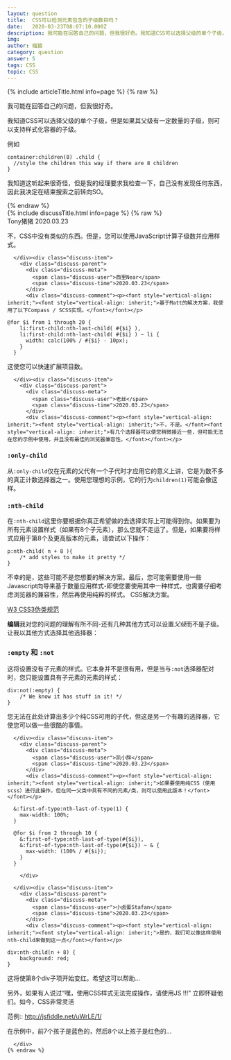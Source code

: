 ```yaml
---
layout: question
title:  CSS可以检测元素包含的子级数目吗？
date:   2020-03-23T08:07:10.000Z
description: 我可能在回答自己的问题，但我很好奇。我知道CSS可以选择父级的单个子级，但是如果其父级有一定数量的子级，则可以支持样式化容器的子级。例如con...
img: 
author: 梅猿
category: question
answer: 5
tags: CSS
topic: CSS
---
```

<div class="article-root">
  <div class="article">
    {% include articleTitle.html info=page %}
    {% raw %}
    <div class="article-content"><p><font style="vertical-align: inherit;"><font style="vertical-align: inherit;">我可能在回答自己的问题，但我很好奇。</font></font></p>

<p><font style="vertical-align: inherit;"><font style="vertical-align: inherit;">我知道CSS可以选择父级的单个子级，但是如果其父级有一定数量的子级，则可以支持样式化容器的子级。</font></font></p>

<p><font style="vertical-align: inherit;"><font style="vertical-align: inherit;">例如</font></font></p>

<pre><code>container:children(8) .child {<font></font>
  //style the children this way if there are 8 children<font></font>
}<font></font>
</code></pre>

<p><font style="vertical-align: inherit;"><font style="vertical-align: inherit;">我知道这听起来很奇怪，但是我的经理要求我检查一下，自己没有发现任何东西，因此我决定在结束搜索之前转向SO。</font></font></p></div>
    {% endraw %}
  </div>

  <div class="discuss-wrapper">
    {% include discussTitle.html info=page %}
    {% raw %}
    <div class="discuss-item">
        <div class="discuss-parent">
          <div class="discuss-meta">
            <span class="discuss-user">Tony猪猪</span>
            <span class="discuss-time">2020.03.23</span>
          </div>
          <div class="discuss-comment"><p><font style="vertical-align: inherit;"><font style="vertical-align: inherit;">不，CSS中没有类似的东西。</font><font style="vertical-align: inherit;">但是，您可以使用JavaScript计算子级数并应用样式。</font></font></p></div>
        </div>
        
      </div><div class="discuss-item">
        <div class="discuss-parent">
          <div class="discuss-meta">
            <span class="discuss-user">西里Near</span>
            <span class="discuss-time">2020.03.23</span>
          </div>
          <div class="discuss-comment"><p><font style="vertical-align: inherit;"><font style="vertical-align: inherit;">基于Matt的解决方案，我使用了以下Compass / SCSS实现。</font></font></p>

<pre><code>@for $i from 1 through 20 {<font></font>
    li:first-child:nth-last-child( #{$i} ),<font></font>
    li:first-child:nth-last-child( #{$i} ) ~ li {<font></font>
      width: calc(100% / #{$i} - 10px);<font></font>
    }<font></font>
  }<font></font>
</code></pre>

<p><font style="vertical-align: inherit;"><font style="vertical-align: inherit;">这使您可以快速扩展项目数。</font></font></p></div>
        </div>
        
      </div><div class="discuss-item">
        <div class="discuss-parent">
          <div class="discuss-meta">
            <span class="discuss-user">老丝</span>
            <span class="discuss-time">2020.03.23</span>
          </div>
          <div class="discuss-comment"><p><font style="vertical-align: inherit;"><font style="vertical-align: inherit;">不，不是。</font><font style="vertical-align: inherit;">有几个选择器可以使您稍微接近一些，但可能无法在您的示例中使用，并且没有最佳的浏览器兼容性。</font></font></p>

<h3><code>:only-child</code></h3>

<p><font style="vertical-align: inherit;"><font style="vertical-align: inherit;">从</font></font><code>:only-child</code><font style="vertical-align: inherit;"><font style="vertical-align: inherit;">仅在元素的父代有一个子代时才应用它的意义上讲，它是为数不多的真正计数选择器之一。</font><font style="vertical-align: inherit;">使用您理想的示例，它的行为</font></font><code>children(1)</code><font style="vertical-align: inherit;"><font style="vertical-align: inherit;">可能会</font><font style="vertical-align: inherit;">像</font><font style="vertical-align: inherit;">这样。</font></font></p>

<h3><code>:nth-child</code></h3>

<p><font style="vertical-align: inherit;"><font style="vertical-align: inherit;">在</font></font><code>:nth-child</code><font style="vertical-align: inherit;"><font style="vertical-align: inherit;">这里你要根据你真正希望做的去选择实际上可能得到你。</font><font style="vertical-align: inherit;">如果要为所有元素设置样式（如果有8个子元素），那么您就不走运了。</font><font style="vertical-align: inherit;">但是，如果要将样式应用于第8个​​及更高版本的元素，请尝试以下操作：</font></font></p>

<pre><code>p:nth-child( n + 8 ){<font></font>
    /* add styles to make it pretty */<font></font>
}<font></font>
</code></pre>

<p><font style="vertical-align: inherit;"><font style="vertical-align: inherit;">不幸的是，这些可能不是您想要的解决方案。</font><font style="vertical-align: inherit;">最后，您可能需要使用一些Javascript向导来基于数量应用样式-即使您要使用其中一种样式，也需要仔细考虑浏览器的兼容性，然后再使用纯粹的样式。 CSS解决方案。</font></font></p>

<p><a href="http://www.w3.org/TR/selectors/#pseudo-classes" rel="noreferrer"><font style="vertical-align: inherit;"><font style="vertical-align: inherit;">W3 CSS3伪类规范</font></font></a></p>

<p><strong><font style="vertical-align: inherit;"><font style="vertical-align: inherit;">编辑</font></font></strong><font style="vertical-align: inherit;"><font style="vertical-align: inherit;">我对您的问题的理解有所不同-还有几种其他方式可以设置</font></font><em><font style="vertical-align: inherit;"><font style="vertical-align: inherit;">父级</font></font></em><font style="vertical-align: inherit;"><font style="vertical-align: inherit;">而不是子级。</font><font style="vertical-align: inherit;">让我以其他方式选择其他选择器：</font></font></p>

<h3><code>:empty</code><font style="vertical-align: inherit;"><font style="vertical-align: inherit;"> 和 </font></font><code>:not</code></h3>

<p><font style="vertical-align: inherit;"><font style="vertical-align: inherit;">这将设置没有子元素的样式。</font><font style="vertical-align: inherit;">它本身并不是很有用，但是当与</font></font><code>:not</code><font style="vertical-align: inherit;"><font style="vertical-align: inherit;">选择器</font><font style="vertical-align: inherit;">配对时</font><font style="vertical-align: inherit;">，您只能设置具有子元素的元素的样式：</font></font></p>

<pre><code>div:not(:empty) {<font></font>
    /* We know it has stuff in it! */<font></font>
}<font></font>
</code></pre>

<p><font style="vertical-align: inherit;"><font style="vertical-align: inherit;">您无法在此处计算出多少个纯CSS可用的子代，但这是另一个有趣的选择器，它使您可以做一些很酷的事情。</font></font></p></div>
        </div>
        
      </div><div class="discuss-item">
        <div class="discuss-parent">
          <div class="discuss-meta">
            <span class="discuss-user">凯小胖</span>
            <span class="discuss-time">2020.03.23</span>
          </div>
          <div class="discuss-comment"><p><font style="vertical-align: inherit;"><font style="vertical-align: inherit;">如果要使用纯CSS（使用scss）进行此操作，但在同一父类中具有不同的元素/类，则可以使用此版本！</font></font></p>

<pre><code>  &amp;:first-of-type:nth-last-of-type(1) {<font></font>
    max-width: 100%;<font></font>
  }<font></font>
<font></font>
  @for $i from 2 through 10 {<font></font>
    &amp;:first-of-type:nth-last-of-type(#{$i}),<font></font>
    &amp;:first-of-type:nth-last-of-type(#{$i}) ~ &amp; {<font></font>
      max-width: (100% / #{$i});<font></font>
    }<font></font>
  }<font></font>
</code></pre></div>
        </div>
        
      </div><div class="discuss-item">
        <div class="discuss-parent">
          <div class="discuss-meta">
            <span class="discuss-user">小卤蛋Stafan</span>
            <span class="discuss-time">2020.03.23</span>
          </div>
          <div class="discuss-comment"><p><font style="vertical-align: inherit;"><font style="vertical-align: inherit;">是的，我们可以像这样使用nth-child来做到这一点</font></font></p>

<pre><code>div:nth-child(n + 8) {<font></font>
    background: red;<font></font>
}<font></font>
</code></pre>

<p><font style="vertical-align: inherit;"><font style="vertical-align: inherit;">这将使第8个div子项开始变红。</font><font style="vertical-align: inherit;">希望这可以帮助...</font></font></p>

<p><font style="vertical-align: inherit;"><font style="vertical-align: inherit;">另外，如果有人说过“嘿，使用CSS样式无法完成操作，请使用JS !!!” </font><font style="vertical-align: inherit;">立即怀疑他们。</font><font style="vertical-align: inherit;">如今，CSS非常灵活</font></font></p>

<p><font style="vertical-align: inherit;"><font style="vertical-align: inherit;">范例:: </font></font><a href="http://jsfiddle.net/uWrLE/1/" rel="noreferrer"><font style="vertical-align: inherit;"><font style="vertical-align: inherit;">http://jsfiddle.net/uWrLE/1/</font></font></a></p>

<p><font style="vertical-align: inherit;"><font style="vertical-align: inherit;">在示例中，前7个孩子是蓝色的，然后8个以上孩子是红色的...</font></font></p></div>
        </div>
        
      </div>
    {% endraw %}
  </div>
<div>
